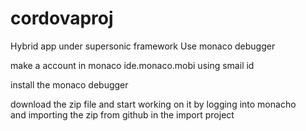 # cordovaproj
Hybrid app under supersonic framework
Use monaco debugger 

make a account in monaco ide.monaco.mobi using smail id

install the monaco debugger

download the zip file and start working on it by logging into monacho  
and importing the zip from github in the import project
